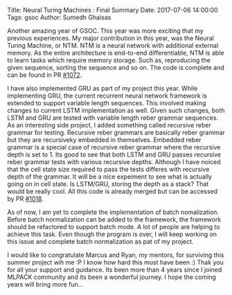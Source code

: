Title: Neural Turing Machines : Final Summary
Date: 2017-07-06 14:00:00
Tags: gsoc
Author: Sumedh Ghaisas

Another amazing year of GSOC.
This year was more exciting that my previous experiences.
My major contribution in this year, was the Neural Turing Machine, or NTM.
NTM is a neural network with additional external memory.
As the entire architecture is end-to-end differentiable, NTM is able to learn tasks which require memory storage.
Such as, reproducing the given sequence, sorting the sequence and so on.
The code is complete and can be found in PR [#1072](https://github.com/mlpack/mlpack/pull/1072).

I have also implemented GRU as part of my project this year.
While implementing GRU, the current recurrent neural network framework is extended to support variable length sequences.
This involved making changes to current LSTM implementation as well.
Given such changes, both LSTM and GRU are tested with variable length reber grammar sequences.
As an interesting side project, I added something called recursive reber grammar for testing.
Recursive reber grammars are basically reber grammar but they are recursiveky embedded in themselves.
Embedded reber grammar is a special case of recursive reber grammar where the recursive depth is set to 1.
Its good to see that both LSTM and GRU passes recursive reber grammar tests with various recursive depths.
Although I have noiced that the cell state size required to pass the tests differes with recursive depth of the grammar.
It will be a nice expeiment to see what is actually going on in cell state.
Is LSTM/GRU, storing the depth as a stack? That would be really cool.
All this code is already merged but can be accessed by PR [#1018](https://github.com/mlpack/mlpack/pull/1018).

As of now, I am yet to complete the implementation of batch nomalization.
Before batch normalization can be added to the framework, the framework should be refactored to support batch mode.
A lot of people are helping to achieve this task.
Even though the program is over, I will keep working on this issue and complete batch normalization as pat of my project.

I would like to congratulate Marcus and Ryan, my mentors, for surviving this summer project wih me :P I know how hard this must have been :)
Thak you for all your support and guidance.
Its been more than 4 years since I joined MLPACK community and its been a wonderful journey.
I hope the coming years will bring more fun...
